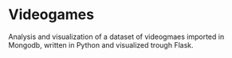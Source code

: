 # Videogames
Analysis and visualization of a dataset of videogmaes imported in Mongodb, written in Python and visualized trough Flask.
